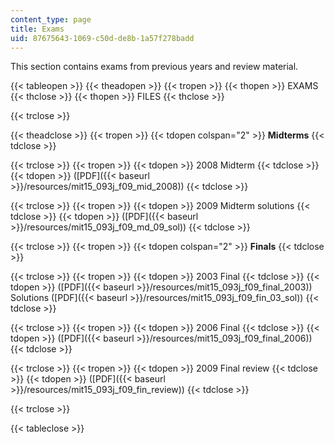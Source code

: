 ```yaml
---
content_type: page
title: Exams
uid: 87675643-1069-c50d-de8b-1a57f278badd
---
```


This section contains exams from previous years and review material.

{{< tableopen >}}
{{< theadopen >}}
{{< tropen >}}
{{< thopen >}}
EXAMS
{{< thclose >}}
{{< thopen >}}
FILES
{{< thclose >}}

{{< trclose >}}

{{< theadclose >}}
{{< tropen >}}
{{< tdopen colspan="2" >}}
**Midterms**
{{< tdclose >}}

{{< trclose >}}
{{< tropen >}}
{{< tdopen >}}
2008 Midterm
{{< tdclose >}}
{{< tdopen >}}
([PDF]({{< baseurl >}}/resources/mit15_093j_f09_mid_2008))
{{< tdclose >}}

{{< trclose >}}
{{< tropen >}}
{{< tdopen >}}
2009 Midterm solutions
{{< tdclose >}}
{{< tdopen >}}
([PDF]({{< baseurl >}}/resources/mit15_093j_f09_md_09_sol))
{{< tdclose >}}

{{< trclose >}}
{{< tropen >}}
{{< tdopen colspan="2" >}}
**Finals**
{{< tdclose >}}

{{< trclose >}}
{{< tropen >}}
{{< tdopen >}}
2003 Final
{{< tdclose >}}
{{< tdopen >}}
([PDF]({{< baseurl >}}/resources/mit15_093j_f09_final_2003))  
Solutions ([PDF]({{< baseurl >}}/resources/mit15_093j_f09_fin_03_sol))
{{< tdclose >}}

{{< trclose >}}
{{< tropen >}}
{{< tdopen >}}
2006 Final
{{< tdclose >}}
{{< tdopen >}}
([PDF]({{< baseurl >}}/resources/mit15_093j_f09_final_2006))
{{< tdclose >}}

{{< trclose >}}
{{< tropen >}}
{{< tdopen >}}
2009 Final review
{{< tdclose >}}
{{< tdopen >}}
([PDF]({{< baseurl >}}/resources/mit15_093j_f09_fin_review))
{{< tdclose >}}

{{< trclose >}}

{{< tableclose >}}